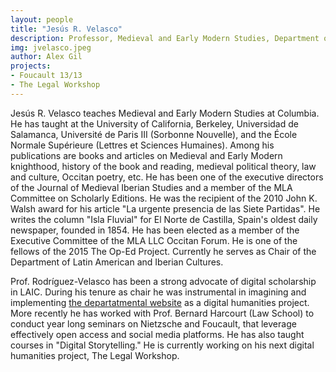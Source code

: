 ```yaml
---
layout: people
title: "Jesús R. Velasco"
description: Professor, Medieval and Early Modern Studies, Department of Latin American and Iberian Cultures
img: jvelasco.jpeg
author: Alex Gil
projects:
- Foucault 13/13
- The Legal Workshop
---
```


Jesús R. Velasco teaches Medieval and Early Modern Studies at Columbia. He has taught at the University of California, Berkeley, Universidad de Salamanca, Université de Paris III (Sorbonne Nouvelle), and the École Normale Supérieure (Lettres et Sciences Humaines). Among his publications are books and articles on Medieval and Early Modern knighthood, history of the book and reading, medieval political theory, law and culture, Occitan poetry, etc. He has been one of the executive directors of the Journal of Medieval Iberian Studies and a member of the MLA Committee on Scholarly Editions. He was the recipient of the 2010 John K. Walsh award for his article "La urgente presencia de las Siete Partidas". He writes the column "Isla Fluvial" for El Norte de Castilla, Spain's oldest daily newspaper, founded in 1854. He has been elected as a member of the Executive Committee of the MLA LLC Occitan Forum. He is one of the fellows of the 2015 The Op-Ed Project. Currently he serves as Chair of the Department of Latin American and Iberian Cultures.

Prof. Rodríguez-Velasco has been a strong advocate of digital scholarship in LAIC. During his tenure as chair he was instrumental in imagining and implementing <a href="http://laic.columbia.edu/" target="_blank">the departatmental website</a> as a digital humanities project. More recently he has worked with Prof. Bernard Harcourt (Law School) to conduct year long seminars on Nietzsche and Foucault, that leverage effectively open access and social media platforms. He has also taught courses in "Digital Storytelling." He is currently working on his next digital humanities project, The Legal Workshop.